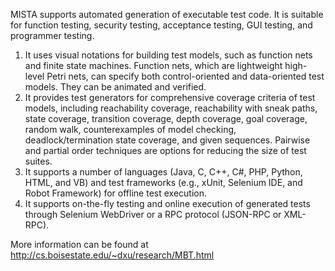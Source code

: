 MISTA supports automated generation of executable test code. It is suitable for function testing, security testing, acceptance testing, GUI testing, and programmer testing.
1) It uses visual notations for building test models, such as function nets and finite state machines. Function nets, which are lightweight high-level Petri nets, can specify both control-oriented and data-oriented test models. They can be animated and verified.
2) It provides test generators for comprehensive coverage criteria of test models, including reachability coverage, reachability with sneak paths, state coverage, transition coverage, depth coverage, goal coverage, random walk, counterexamples of model checking, deadlock/termination state coverage, and given sequences. Pairwise and partial order techniques are options for reducing the size of test suites.
3) It supports a number of languages (Java, C, C++, C#, PHP, Python, HTML, and VB) and test frameworks (e.g., xUnit, Selenium IDE, and Robot Framework) for offline test execution.
4) It supports on-the-fly testing and online execution of generated tests through Selenium WebDriver or a RPC protocol (JSON-RPC or XML-RPC).

More information can be found at http://cs.boisestate.edu/~dxu/research/MBT.html
